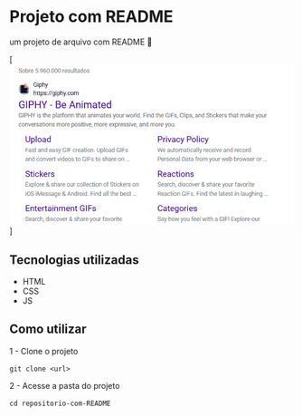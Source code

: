 # Projeto com README
um projeto de arquivo com README
🎯

[<img src="./tela.gif" alt="gif da tela inicial do projeto README">]

## Tecnologias utilizadas
 - HTML
 - CSS
 - JS

 ## Como utilizar

 1 - Clone o projeto
 ```
 git clone <url>
 ```

 2 - Acesse a pasta do projeto
 ```
 cd repositorio-com-README